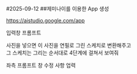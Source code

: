 #2025-09-12
##제미나이를 이용한 App 생성

https://aistudio.google.com/app

입력창 프롬프트

사진을 넣으면 이 사진을 연필로 그린 스케치로 변환해주고  
그 스케치는 그리는 순서대로 4단계에 걸쳐서 보여줘

좌측 프롬프트 창 수정 사항 업력
